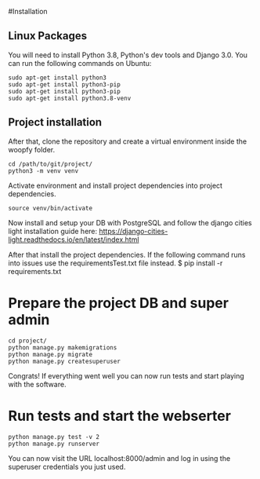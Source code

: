 #Installation
## Linux Packages
You will need to install Python 3.8, Python's dev tools and Django 3.0. You can run the following commands on Ubuntu:
```
sudo apt-get install python3
sudo apt-get install python3-pip
sudo apt-get install python3-pip
sudo apt-get install python3.8-venv
```
## Project installation
After that, clone the repository and create a virtual environment inside the woopfy folder.
```
cd /path/to/git/project/
python3 -m venv venv
```
Activate environment and install project dependencies into project dependencies.
```
source venv/bin/activate
```
Now install and setup your DB with PostgreSQL and follow the django cities light installation guide here:
https://django-cities-light.readthedocs.io/en/latest/index.html

After that install the project dependencies. If the following command runs into issues use the requirementsTest.txt file instead.
$ pip install -r requirements.txt

# Prepare the project DB and super admin
```
cd project/
python manage.py makemigrations
python manage.py migrate
python manage.py createsuperuser
```

Congrats! If everything went well you can now run tests and start playing with the software.

# Run tests and start the webserter
```
python manage.py test -v 2
python manage.py runserver
```
You can now visit the URL localhost:8000/admin and log in using the superuser credentials you just used.
